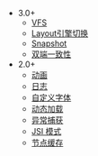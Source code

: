 - 3.0+
  - [VFS](feature/feature3.0/vfs.md)
  - [Layout引擎切换](feature/feature3.0/layout.md)
  - [Snapshot](feature/feature3.0/render-node-snapshot.md)
  - [双端一致性](feature/feature3.0/cross-platform-consistency.md)
- 2.0+
  - [动画](feature/feature2.0/animation.md)
  - [日志](feature/feature2.0/console.md)
  - [自定义字体](feature/feature2.0/custom-font.md)
  - [动态加载](feature/feature2.0/dynamic-import.md)
  - [异常捕获](feature/feature2.0/exception.md)
  - [JSI 模式](feature/feature2.0/jsi.md)
  - [节点缓存](feature/feature2.0/dom-cache.md)